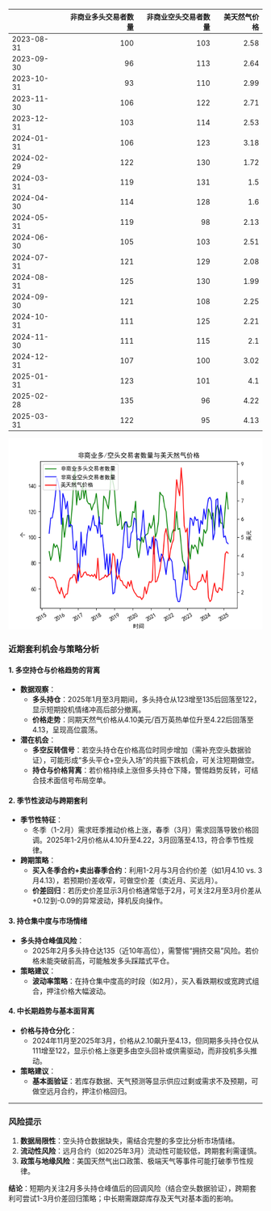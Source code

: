|            |   非商业多头交易者数量 |   非商业空头交易者数量 |   美天然气价格 |
|:-----------|-----------------------:|-----------------------:|---------------:|
| 2023-08-31 |                    100 |                    103 |           2.58 |
| 2023-09-30 |                     96 |                    113 |           2.64 |
| 2023-10-31 |                     93 |                    110 |           2.99 |
| 2023-11-30 |                    106 |                    122 |           2.71 |
| 2023-12-31 |                    103 |                    114 |           2.53 |
| 2024-01-31 |                    106 |                    123 |           3.18 |
| 2024-02-29 |                    122 |                    130 |           1.72 |
| 2024-03-31 |                    119 |                    131 |           1.5  |
| 2024-04-30 |                    114 |                    128 |           1.6  |
| 2024-05-31 |                    119 |                     98 |           2.13 |
| 2024-06-30 |                    105 |                    103 |           2.51 |
| 2024-07-31 |                    121 |                    129 |           2.08 |
| 2024-08-31 |                    125 |                    130 |           1.99 |
| 2024-09-30 |                    121 |                    108 |           2.25 |
| 2024-10-31 |                    111 |                    125 |           2.21 |
| 2024-11-30 |                    111 |                    115 |           2.1  |
| 2024-12-31 |                    107 |                    100 |           3.02 |
| 2025-01-31 |                    123 |                    101 |           4.1  |
| 2025-02-28 |                    135 |                     96 |           4.22 |
| 2025-03-31 |                    122 |                     95 |           4.13 |

![图](NYMEX_cft.png)



### 近期套利机会与策略分析

#### 1. **多空持仓与价格趋势的背离**
- **数据观察**：
  - **多头持仓**：2025年1月至3月期间，多头持仓从123增至135后回落至122，显示短期投机情绪冲高后部分撤离。
  - **价格走势**：同期天然气价格从4.10美元/百万英热单位升至4.22后回落至4.13，呈现高位震荡。
- **潜在机会**：
  - **多空反转信号**：若空头持仓在价格高位时同步增加（需补充空头数据验证），可能形成“多头平仓+空头入场”的共振下跌机会，可关注短期做空。
  - **持仓与价格背离**：若价格持续上涨但多头持仓下降，警惕趋势反转，可结合技术面信号布局空单。

#### 2. **季节性波动与跨期套利**
- **季节性特征**：
  - 冬季（1-2月）需求旺季推动价格上涨，春季（3月）需求回落导致价格回调。2025年1-2月价格从4.10升至4.22，3月回落至4.13，符合季节性规律。
- **跨期策略**：
  - **买入冬季合约+卖出春季合约**：利用1-2月与3月合约价差（如1月4.10 vs. 3月4.13），若预期价差收窄，可做空价差（卖近月、买远月）。
  - **价差回归**：若历史价差显示3月价格通常低于2月，可关注2月至3月价差从+0.12到-0.09的异常波动，择机反向操作。

#### 3. **持仓集中度与市场情绪**
- **多头持仓峰值风险**：
  - 2025年2月多头持仓达135（近10年高位），需警惕“拥挤交易”风险。若价格未能突破前高，可能触发多头踩踏式平仓。
- **策略建议**：
  - **波动率策略**：在持仓集中度高的时段（如2月），买入看跌期权或宽跨式组合，押注价格大幅波动。

#### 4. **中长期趋势与基本面背离**
- **价格与持仓分化**：
  - 2024年11月至2025年3月，价格从2.10飙升至4.13，但同期多头持仓仅从111增至122，显示价格上涨更多由空头回补或供需驱动，而非投机多头推动。
- **策略建议**：
  - **基本面验证**：若库存数据、天气预测等显示供应过剩或需求不及预期，可做空远月合约，押注价格回归。

---

### 风险提示
1. **数据局限性**：空头持仓数据缺失，需结合完整的多空比分析市场情绪。
2. **流动性风险**：远月合约（如2025年3月）流动性可能较低，跨期套利需谨慎。
3. **政策与地缘风险**：美国天然气出口政策、极端天气等事件可能打破季节性规律。

**结论**：短期内关注2月多头持仓峰值后的回调风险（结合空头数据验证），跨期套利可尝试1-3月价差回归策略；中长期需跟踪库存及天气对基本面的影响。